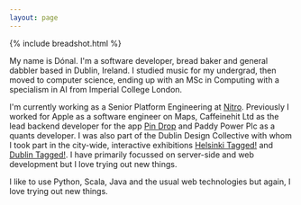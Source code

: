 ```yaml
---
layout: page
---
```


{% include breadshot.html %}

My name is Dónal. I'm a software developer, bread baker and general dabbler based in Dublin, Ireland. I studied music for my undergrad, then moved to computer science, ending up with an MSc in Computing with a specialism in AI from Imperial College London.

I'm currently working as a Senior Platform Engineering at [Nitro](https://www.gonitro.com/). Previously I worked for Apple as a software engineer on Maps, Caffeinehit Ltd as the lead backend developer for the app [Pin Drop](http://techcrunch.com/2014/08/26/pin-drop-app-launches-on-us-app-store-with-smart-new-features/) and Paddy Power Plc as a quants developer. I was also part of the Dublin Design Collective with whom I took part in the city-wide, interactive exhibitions [Helsinki Tagged!](http://www.roji.ie/Helsinki-Tagged) and [Dublin Tagged!](http://www.roji.ie/Dublin-Tagged). I have primarily focussed on server-side and web development but I love trying out new things.

I like to use Python, Scala, Java and the usual web technologies but again, I love trying out new things.



